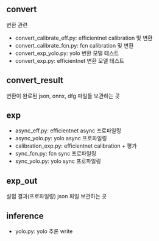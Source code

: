 
## convert
변환 관련 

- convert_calibrate_eff.py: efficientnet calibration 및 변환
- convert_calibrate_fcn.py: fcn calibration 및 변환
- convert_exp_yolo.py: yolo 변환 모델 테스트
- convert_exp.py: efficientnet 변환 모델 테스트

## convert_result
변환이 완료된 json, onnx, dfg 파일들 보관하는 곳

## exp
- async_eff.py: efficientnet async 프로파일링
- async_yolo.py: yolo async 프로파일링
- calibration_exp.py: efficientnet calibration + 평가
- sync_fcn.py: fcn sync 프로파일링
- sync_yolo.py: yolo sync 프로파일링

## exp_out
실험 결과(프로파일링) json 파일 보관하는 곳

## inference
- yolo.py: yolo 추론 write